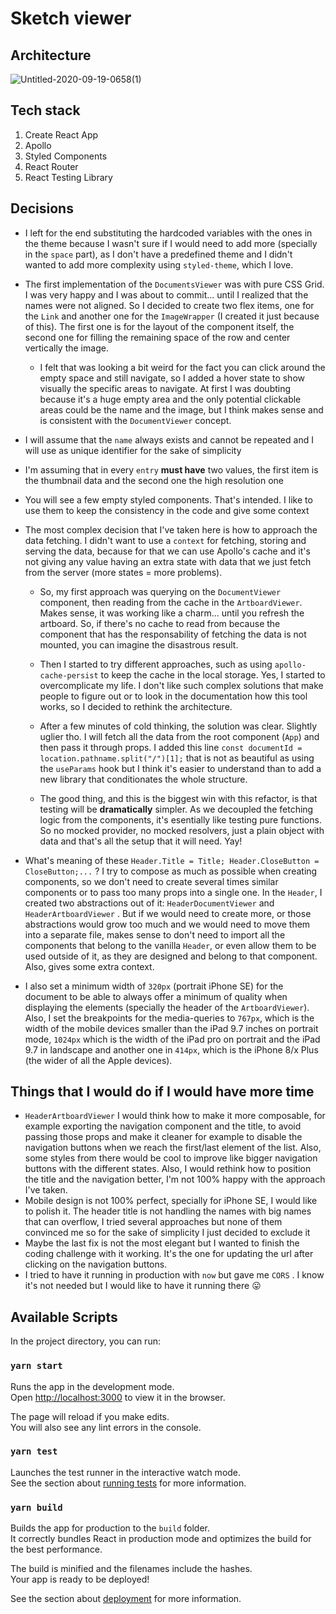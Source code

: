 # Sketch viewer

## Architecture

![Untitled-2020-09-19-0658(1)](https://user-images.githubusercontent.com/7399498/93716271-2346b700-fb6f-11ea-8c50-bc121dbf4966.png)


## Tech stack

1. Create React App
2. Apollo
3. Styled Components
4. React Router
5. React Testing Library

## Decisions

- I left for the end substituting the hardcoded variables with the ones in the theme because I wasn't sure if I would need to add more (specially in the `space` part), as I don't have a predefined theme and I didn't wanted to add more complexity using `styled-theme`, which I love.
- The first implementation of the `DocumentsViewer` was with pure CSS Grid. I was very happy and I was about to commit... until I realized that the names were not aligned. So I decided to create two flex items, one for the `Link` and another one for the `ImageWrapper` (I created it just because of this). The first one is for the layout of the component itself, the second one for filling the remaining space of the row and center vertically the image.

  - I felt that was looking a bit weird for the fact you can click around the empty space and still navigate, so I added a hover state to show visually the specific areas to navigate. At first I was doubting because it's a huge empty area and the only potential clickable areas could be the name and the image, but I think makes sense and is consistent with the `DocumentViewer` concept.

- I will assume that the `name` always exists and cannot be repeated and I will use as unique identifier for the sake of simplicity
- I'm assuming that in every `entry` **must have** two values, the first item is the thumbnail data and the second one the high resolution one
- You will see a few empty styled components. That's intended. I like to use them to keep the consistency in the code and give some context
- The most complex decision that I've taken here is how to approach the data fetching. I didn't want to use a `context` for fetching, storing and serving the data, because for that we can use Apollo's cache and it's not giving any value having an extra state with data that we just fetch from the server (more states = more problems).

  - So, my first approach was querying on the `DocumentViewer` component, then reading from the cache in the `ArtboardViewer`. Makes sense, it was working like a charm... until you refresh the artboard. So, if there's no cache to read from because the component that has the responsability of fetching the data is not mounted, you can imagine the disastrous result.

  - Then I started to try different approaches, such as using `apollo-cache-persist` to keep the cache in the local storage. Yes, I started to overcomplicate my life. I don't like such complex solutions that make people to figure out or to look in the documentation how this tool works, so I decided to rethink the architecture.

  - After a few minutes of cold thinking, the solution was clear. Slightly uglier tho. I will fetch all the data from the root component (`App`) and then pass it through props. I added this line `const documentId = location.pathname.split("/")[1];` that is not as beautiful as using the `useParams` hook but I think it's easier to understand than to add a new library that conditionates the whole structure.

  - The good thing, and this is the biggest win with this refactor, is that testing will be **dramatically** simpler. As we decoupled the fetching logic from the components, it's esentially like testing pure functions. So no mocked provider, no mocked resolvers, just a plain object with data and that's all the setup that it will need. Yay!

- What's meaning of these `Header.Title = Title; Header.CloseButton = CloseButton;...` ? I try to compose as much as possible when creating components, so we don't need to create several times similar components or to pass too many props into a single one. In the `Header`, I created two abstractions out of it: `HeaderDocumentViewer` and `HeaderArtboardViewer` . But if we would need to create more, or those abstractions would grow too much and we would need to move them into a separate file, makes sense to don't need to import all the components that belong to the vanilla `Header`, or even allow them to be used outside of it, as they are designed and belong to that component. Also, gives some extra context.
- I also set a minimum width of `320px` (portrait iPhone SE) for the document to be able to always offer a minimum of quality when displaying the elements (specially the header of the `ArtboardViewer`). Also, I set the breakpoints for the media-queries to `767px`, which is the width of the mobile devices smaller than the iPad 9.7 inches on portrait mode, `1024px` which is the width of the iPad pro on portrait and the iPad 9.7 in landscape and another one in `414px`, which is the iPhone 8/x Plus (the wider of all the Apple devices).

## Things that I would do if I would have more time

- `HeaderArtboardViewer` I would think how to make it more composable, for example exporting the navigation component and the title, to avoid passing those props and make it cleaner for example to disable the navigation buttons when we reach the first/last element of the list. Also, some styles from there would be cool to improve like bigger navigation buttons with the different states. Also, I would rethink how to position the title and the navigation better, I'm not 100% happy with the approach I've taken.
- Mobile design is not 100% perfect, specially for iPhone SE, I would like to polish it. The header title is not handling the names with big names that can overflow, I tried several approaches but none of them convinced me so for the sake of simplicity I just decided to exclude it
- Maybe the last fix is not the most elegant but I wanted to finish the coding challenge with it working. It's the one for updating the url after clicking on the navigation buttons.
- I tried to have it running in production with `now` but gave me `CORS` . I know it's not needed but I would like to have it running there 😛

## Available Scripts

In the project directory, you can run:

### `yarn start`

Runs the app in the development mode.<br />
Open [http://localhost:3000](http://localhost:3000) to view it in the browser.

The page will reload if you make edits.<br />
You will also see any lint errors in the console.

### `yarn test`

Launches the test runner in the interactive watch mode.<br />
See the section about [running tests](https://facebook.github.io/create-react-app/docs/running-tests) for more information.

### `yarn build`

Builds the app for production to the `build` folder.<br />
It correctly bundles React in production mode and optimizes the build for the best performance.

The build is minified and the filenames include the hashes.<br />
Your app is ready to be deployed!

See the section about [deployment](https://facebook.github.io/create-react-app/docs/deployment) for more information.
